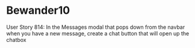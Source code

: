 # Bewander10
User Story 814: In the Messages modal that pops down from the navbar when you have a new message, create a chat  button that will open up the chatbox
